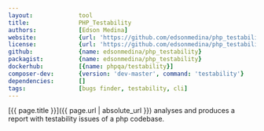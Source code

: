 ```yaml
---
layout:             tool
title:              PHP_Testability
authors:            [Edson Medina]
website:            {url: 'https://github.com/edsonmedina/php_testability'}
license:            {url: 'https://github.com/edsonmedina/php_testability/blob/master/LICENSE', label: 'GNU General Public License v2.0'}
github:             {name: edsonmedina/php_testability}
packagist:          {name: edsonmedina/php_testability}          
dockerhub:          [{name: phpqa/testability}]     
composer-dev:       {version: 'dev-master', command: 'testability'}
dependencies:       []
tags:               [bugs finder, testability, cli] 
---
```


[{{ page.title }}]({{ page.url | absolute_url }}) analyses and produces a report with testability issues of a php codebase.

<!--more--> 
